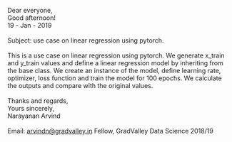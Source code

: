 Dear everyone, <br>
Good afternoon! <br>
19 - Jan - 2019 <br>
<br>
Subject: use case on linear regression using pytorch.
<br>
<br>
This is a use case on linear regression using pytorch. We generate x_train and y_train values and define a linear regression model 
by inheriting from the base class. We create an instance of the model, define learning rate, optimizer, loss function and train the 
model for 100 epochs. We calculate the outputs and compare with the original values.
<br>
<br>
Thanks and regards, <br>
Yours sincerely, <br>
Narayanan Arvind <br>
<br>
Email: arvindn@gradvalley.in
Fellow, GradValley Data Science 2018/19
